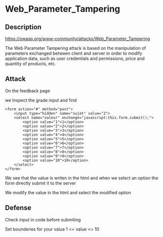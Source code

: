# Web_Parameter_Tampering

## Description

https://owasp.org/www-community/attacks/Web_Parameter_Tampering

The Web Parameter Tampering attack is based on the manipulation of parameters exchanged between client and server in order to modify application data, such as user credentials and permissions, price and quantity of products, etc.

## Attack

On the feedback page

we Inspect the grade input
and find

	<form action="#" method="post">
		<input type="hidden" name="sujet" value="2">
		<select name="valeur" onchange="javascript:this.form.submit();">
			<option value="1">1</option>
			<option value="2">2</option>
			<option value="3">3</option>
			<option value="4">4</option>
			<option value="5">5</option>
			<option value="6">6</option>
			<option value="7">7</option>
			<option value="8">8</option>
			<option value="9">9</option>
			<option value="10">10</option>
		</select>
	</form>

We see that the value is writen in the html and when we select an option the form directly submit it to the server

We modify the value in the html and select the modified option

## Defense

Check input in code before submiting

Set bounderies for your value 1 <= value <= 10